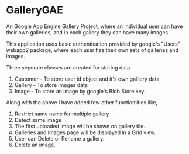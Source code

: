 # GalleryGAE
An Google App Engine Gallery Project, where an individual user can have their own galleries, and in each gallery they can have many images.

This application uses basic authentication provided by google's "Users"  webapp2 package, where each user has their own sets of galleries and images. 

Three seperate classes are created for storing data

1) Customer - To store user id object and it's own galllery data
2) Gallery - To store images data
3) Image - To store an image by google's Blob Store key.

Along with the above I have added few other functionlities like, 
1) Restrict same name for multiple gallery
2) Detect same image 
3) The first uploaded image will be shown on gallery tile.
4) Galleries and Images page will be displayed in a Grid view.
5) User can Delete or Rename a gallery.
6) Delete an image.
